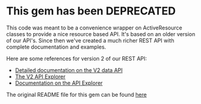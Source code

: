 # This gem has been DEPRECATED

This code was meant to be a convenience wrapper on ActiveResource classes
to provide a nice resource based API. It's based on an older version
of our API's. Since then we've created a much richer REST API with complete
documentation and examples.

Here are some references for version 2 of our REST API:

- [Detailed documentation on the V2 data API](https://docs.newrelic.com/docs/apm/apis)
- [The V2 API Explorer](https://rpm.newrelic.com/api/explore)
- [Documentation on the API Explorer](https://docs.newrelic.com/docs/apm/apis/api-explorer-v2/getting-started-new-relics-api-explorer)

The original README file for this gem can be found [here](README-old.rdoc)
